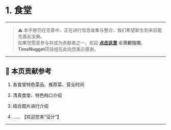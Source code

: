 # 1. 食堂

---

> ⚠️ 本手册仍在完善中，正在进行信息收集与整合，我们希望新生到来前能完善此宝典。  
> 如果您愿意参与并成为贡献者之一，欢迎 **[点击这里](/CONTRIBUTING)** 看**贡献指南**。  
> **TimeNugget**项目组在此向您表示感谢。  

---

## 📌 本页贡献参考

1. 各食堂特色菜品、推荐菜、营业时间

2. 清真食堂、特色档口介绍

3. 结合图片进行介绍

4. ……  【欢迎您来“设计”】

---
